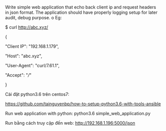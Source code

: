 Write simple web application that echo back client ip and request headers in json format.
The application should have properly logging setup for later audit, debug purpose.
o Eg:

$ curl http://abc.xyz/

{

 "Client IP": "192.168.1.179",

 "Host": "abc.xyz",

 "User-Agent": "curl/7.61.1",

 "Accept": "*/*"

}

Cài đặt python3.6 trên centos7:

https://github.com/tainguyenbp/how-to-setup-python3.6-with-tools-ansible

Run web application with python:
python3.6 simple_web_application.py

Run bằng cách truy cập đến web:
http://192.168.1.196:5000/json

